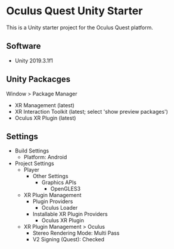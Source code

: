 # Oculus Quest Unity Starter

This is a Unity starter project for the Oculus Quest platform.

## Software

* Unity 2019.3.1f1

## Unity Packacges

Window > Package Manager

* XR Management (latest)
* XR Interaction Toolkit (latest; select 'show preview packages')
* Oculus XR Plugin (latest)

## Settings

* Build Settings
  * Platform: Android
* Project Settings
  * Player
    * Other Settings
      * Graphics APIs
        * OpenGLES3
  * XR Plugin Management
    * Plugin Providers
      * Oculus Loader
    * Installable XR Plugin Providers
      * Oculus XR Plugin
  * XR Plugin Management > Oculus
    * Stereo Rendering Mode: Multi Pass
    * V2 Signing (Quest): Checked